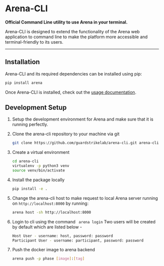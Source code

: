 # Arena-CLI

<b>Official Command Line utility to use Arena in your terminal.</b>

Arena-CLI is designed to extend the functionality of the Arena web application to command line to make the platform more accessible and terminal-friendly to its users.

------------------------------------------------------------------------------------------

## Installation

Arena-CLI and its required dependencies can be installed using pip:
```sh
pip install arena
```
Once Arena-CLI is installed, check out the [usage documentation](https://cli.eval.ai/).

## Development Setup

1. Setup the development environment for Arena and make sure that it is running perfectly.

2. Clone the arena-cli repository to your machine via git

    ```bash
    git clone https://github.com/guardstrikelab/arena-cli.git arena-cli
    ```

3. Create a virtual environment

    ```bash
    cd arena-cli
    virtualenv -p python3 venv
    source venv/bin/activate
    ```

4. Install the package locally

    ```bash
    pip install -e .
    ```
 
5. Change the arena-cli host to make request to local Arena server running on `http://localhost:8000` by running:
   
   ```bash
   arena host -sh http://localhost:8000
   ```

6. Login to cli using the command ``` arena login```
Two users will be created by default which are listed below -

    ```bash
    Host User - username: host, password: password
    Participant User - username: participant, password: password
    ```

7. Push the docker image to arena backend

   ```bash
   arena push -p phase [image]:[tag]
   ```